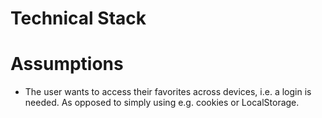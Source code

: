 # Technical Stack

# Assumptions
- The user wants to access their favorites across devices, i.e. a login is needed. As opposed to simply using e.g. cookies or LocalStorage.